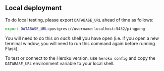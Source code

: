 ## Local deployment

To do local testing, please export `DATABASE_URL` ahead of time as follows:
```bash
export DATABASE_URL=postgres://username:localhost:5432/pingpong
```
You will need to do this on _each_ shell you have open (i.e. if you open a new terminal window, you will need to run this command again before running Flask).

To test or connect to the Heroku version, use `heroku config` and copy the `DATABASE_URL` environment variable to your local shell.
